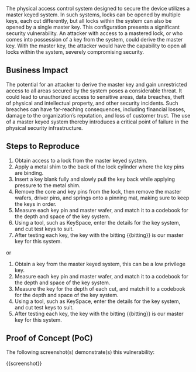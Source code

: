 The physical access control system designed to secure the device utilizes a master keyed system. In such systems, locks can be opened by multiple keys, each cut differently, but all locks within the system can also be opened by a single master key. This configuration presents a significant security vulnerability. An attacker with access to a mastered lock, or who comes into possession of a key from the system, could derive the master key. With the master key, the attacker would have the capability to open all locks within the system, severely compromising security.

## Business Impact

The potential for an attacker to derive the master key and gain unrestricted access to all areas secured by the system poses a considerable threat. It could lead to unauthorized access to sensitive areas, data breaches, theft of physical and intellectual property, and other security incidents. Such breaches can have far-reaching consequences, including financial losses, damage to the organization’s reputation, and loss of customer trust. The use of a master keyed system thereby introduces a critical point of failure in the physical security infrastructure.

## Steps to Reproduce

1. Obtain access to a lock from the master keyed system.
2. Apply a metal shim to the back of the lock cylinder where the key pins are binding.
3. Insert a key blank fully and slowly pull the key back while applying pressure to the metal shim.
4. Remove the core and key pins from the lock, then remove the master wafers, driver pins, and springs onto a pinning mat, making sure to keep the keys in order.
5. Measure each key pin and master wafer, and match it to a codebook for the depth and space of the key system.
6. Using a tool, such as KeySpace, enter the details for the key system, and cut test keys to suit.
7. After testing each key, the key with the bitting {{bitting}} is our master key for this system.

or

1. Obtain a key from the master keyed system, this can be a low privilege key.
2. Measure each key pin and master wafer, and match it to a codebook for the depth and space of the key system.
3. Measure the key for the depth of each cut, and match it to a codebook for the depth and space of the key system.
4. Using a tool, such as KeySpace, enter the details for the key system, and cut test keys to suit.
5. After testing each key, the key with the bitting {{bitting}} is our master key for this system.

## Proof of Concept (PoC)

The following screenshot(s) demonstrate(s) this vulnerability:

{{screenshot}}
